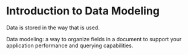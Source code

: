 # Introduction to Data Modeling

Data is stored in the way that is used.

Data modeling: a way to organize fields in a document to support your application performance and querying capabilities.